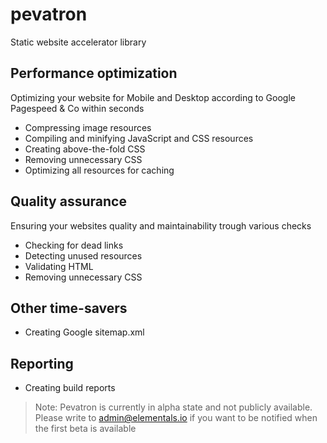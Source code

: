 # pevatron
Static website accelerator library

## Performance optimization
Optimizing your website for Mobile and Desktop according to Google Pagespeed & Co within seconds

* Compressing image resources
* Compiling and minifying JavaScript and CSS resources
* Creating above-the-fold CSS
* Removing unnecessary CSS
* Optimizing all resources for caching

## Quality assurance
Ensuring your websites quality and maintainability trough various checks

* Checking for dead links
* Detecting unused resources
* Validating HTML
* Removing unnecessary CSS

## Other time-savers

* Creating Google sitemap.xml

## Reporting

* Creating build reports


> Note: Pevatron is currently in alpha state and not publicly available. Please write to admin@elementals.io if you want to be notified when the first beta is available
